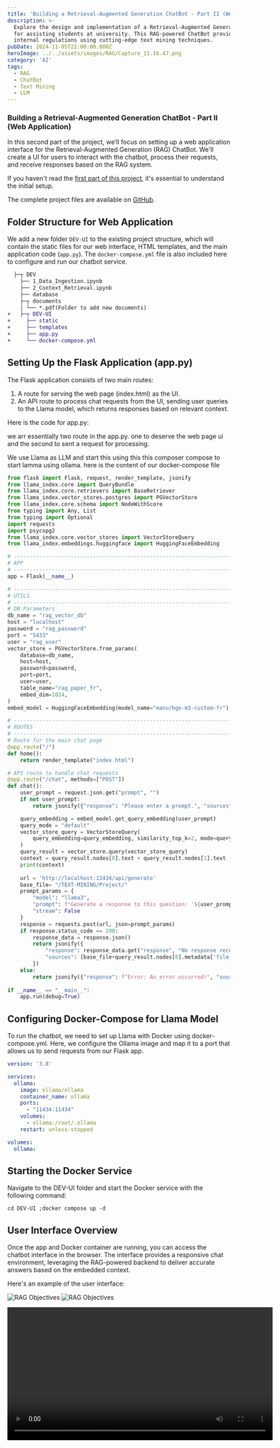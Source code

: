 ```yaml
---
title: 'Building a Retrieval-Augmented Generation ChatBot - Part II (Web application)'
description: >-
  Explore the design and implementation of a Retrieval-Augmented Generation (RAG) ChatBot
  for assisting students at university. This RAG-powered ChatBot provides information about
  internal regulations using cutting-edge text mining techniques.
pubDate: 2024-11-05T22:00:00.000Z
heroImage: ../../assets/images/RAG/Capture_11.16.47.png
category: 'AI'
tags:
  - RAG
  - ChatBot
  - Text Mining
  - LLM
---
```


### Building a Retrieval-Augmented Generation ChatBot - Part II (Web Application)

In this second part of the project, we’ll focus on setting up a web application interface for the Retrieval-Augmented Generation (RAG) ChatBot. We'll create a UI for users to interact with the chatbot, process their requests, and receive responses based on the RAG system.

If you haven't read the [first part of this project](https://genereux-akotenou.github.io/blog/post/toward-rag-chatbot-part1), it's essential to understand the initial setup.

The complete project files are available on [GitHub](https://github.com/Genereux-akotenou/Rag-chatbot-beta).

## Folder Structure for Web Application

We add a new folder `DEV-UI` to the existing project structure, which will contain the static files for our web interface, HTML templates, and the main application code (`app.py`). The `docker-compose.yml` file is also included here to configure and run our chatbot service.

```diff
  ├─┬ DEV
    ├── 1_Data_Ingestion.ipynb
    ├── 2_Context_Retrieval.ipynb
    ├── database
    ├─┬ documents
    │ └── *.pdf(Folder to add new documents)
+   ├─┬ DEV-UI
+     ├── static
+     ├── templates
+     ├── app.py
+     └── docker-compose.yml
```

## Setting Up the Flask Application (app.py)

The Flask application consists of two main routes:

1. A route for serving the web page (index.html) as the UI.
2. An API route to process chat requests from the UI, sending user queries to the Llama model, which returns responses based on relevant context.
   
Here is the code for app.py:

we arr essentially two route in the app.py. one to deserve the web page ui and the second to sent a request for processing. 

We use Llama as LLM and start this using this this composer compose to start lamma using ollama. here is the content of our docker-compose file


```python
from flask import Flask, request, render_template, jsonify
from llama_index.core import QueryBundle
from llama_index.core.retrievers import BaseRetriever
from llama_index.vector_stores.postgres import PGVectorStore
from llama_index.core.schema import NodeWithScore
from typing import Any, List
from typing import Optional
import requests
import psycopg2
from llama_index.core.vector_stores import VectorStoreQuery
from llama_index.embeddings.huggingface import HuggingFaceEmbedding

# -----------------------------------------------------------------------
# APP
# -----------------------------------------------------------------------
app = Flask(__name__)

# -----------------------------------------------------------------------
# UTILS
# -----------------------------------------------------------------------
# DB Parameters
db_name = "rag_vector_db"
host = "localhost"
password = "rag_password"
port = "5433"
user = "rag_user"
vector_store = PGVectorStore.from_params(
    database=db_name,
    host=host,
    password=password,
    port=port,
    user=user,
    table_name="rag_paper_fr",
    embed_dim=1024,
)
embed_model = HuggingFaceEmbedding(model_name="manu/bge-m3-custom-fr")

# -----------------------------------------------------------------------
# ROUTES
# -----------------------------------------------------------------------
# Route for the main chat page
@app.route("/")
def home():
    return render_template("index.html")

# API route to handle chat requests
@app.route("/chat", methods=["POST"])
def chat():
    user_prompt = request.json.get("prompt", "")
    if not user_prompt:
        return jsonify({"response": "Please enter a prompt.", "sources": []})

    query_embedding = embed_model.get_query_embedding(user_prompt)
    query_mode = "default"
    vector_store_query = VectorStoreQuery(
        query_embedding=query_embedding, similarity_top_k=2, mode=query_mode
    )
    query_result = vector_store.query(vector_store_query)
    context = query_result.nodes[0].text + query_result.nodes[1].text
    print(context)
    
    url = 'http://localhost:11434/api/generate'
    base_file= "/TEXT-MINING/Project/"
    prompt_params = {
        "model": "llama3",
        "prompt": f"Generate a response to this question: '${user_prompt}' using only the information available here: context: '${context}'. The response should be in the prompt's language. If no response is in the context, please notify.",
        "stream": False
    }
    response = requests.post(url, json=prompt_params)
    if response.status_code == 200:
        response_data = response.json()
        return jsonify({
            "response": response_data.get("response", "No response received."),
            "sources": [base_file+query_result.nodes[0].metadata['file_path'], base_file+query_result.nodes[1].metadata['file_path']]
        })
    else:
        return jsonify({"response": f"Error: An error occurred!", "sources": []})
        
if __name__ == "__main__":
    app.run(debug=True)
```

## Configuring Docker-Compose for Llama Model
To run the chatbot, we need to set up Llama with Docker using docker-compose.yml. Here, we configure the Ollama image and map it to a port that allows us to send requests from our Flask app.

```yml
version: '3.8'

services:
  ollama:
    image: ollama/ollama
    container_name: ollama
    ports:
      - "11434:11434"
    volumes:
      - ollama:/root/.ollama
    restart: unless-stopped

volumes:
  ollama:
```

## Starting the Docker Service
Navigate to the DEV-UI folder and start the Docker service with the following command:

```batch
cd DEV-UI ;docker compose up -d
```

## User Interface Overview
Once the app and Docker container are running, you can access the chatbot interface in the browser. The interface provides a responsive chat environment, leveraging the RAG-powered backend to deliver accurate answers based on the embedded context.

Here's an example of the user interface:

![RAG Objectives](../../assets/images/RAG/Capture_11.16.47.png)
![RAG Objectives](../../assets/images/RAG/Capture_11.16.34.png)

<video width="600" controls>
  <source src="../../assets/images/RAG/demo.mp4" type="video/mp4">
  Your browser does not support the video tag.
</video>
